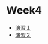 # Week4

- [演習１](https://colab.research.google.com/drive/19uRTaE6pw_0PIcwAKwPc2BQ24UNTGcQ-?usp=sharing)
- [演習２]()

